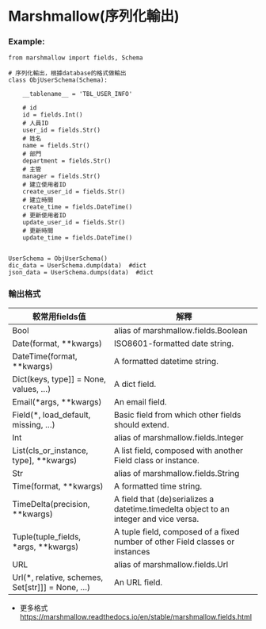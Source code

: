 # Marshmallow(序列化輸出)

### Example:
```
from marshmallow import fields, Schema

# 序列化輸出，根據database的格式做輸出
class ObjUserSchema(Schema):

    __tablename__ = 'TBL_USER_INFO'

    # id
    id = fields.Int()
    # 人員ID
    user_id = fields.Str()
    # 姓名
    name = fields.Str()
    # 部門
    department = fields.Str()
    # 主管
    manager = fields.Str()
    # 建立使用者ID
    create_user_id = fields.Str()
    # 建立時間
    create_time = fields.DateTime()
    # 更新使用者ID
    update_user_id = fields.Str()
    # 更新時間
    update_time = fields.DateTime()


UserSchema = ObjUserSchema()
dic_data = UserSchema.dump(data)  #dict
json_data = UserSchema.dumps(data)  #dict
```

### 輸出格式

|較常用fields值|解釋|  
|----|-----|  
|Bool | alias of marshmallow.fields.Boolean|
|Date(format, **kwargs) | ISO8601-formatted date string.|
|DateTime(format, **kwargs) | A formatted datetime string.|
|Dict(keys, type]] = None, values, …) | A dict field.|
|Email(*args, **kwargs) | An email field.|
|Field(*, load_default, missing, …) | Basic field from which other fields should extend.|
|Int | alias of marshmallow.fields.Integer|
|List(cls_or_instance, type], **kwargs) | A list field, composed with another Field class or instance.|
|Str | alias of marshmallow.fields.String|
|Time(format, **kwargs) | A formatted time string.|
|TimeDelta(precision, **kwargs) | A field that (de)serializes a datetime.timedelta object to an integer and vice versa.|
|Tuple(tuple_fields, *args, **kwargs) | A tuple field, composed of a fixed number of other Field classes or instances|
|URL | alias of marshmallow.fields.Url|
|Url(*, relative, schemes, Set[str]]] = None, …) | An URL field.|
- 更多格式  
https://marshmallow.readthedocs.io/en/stable/marshmallow.fields.html
